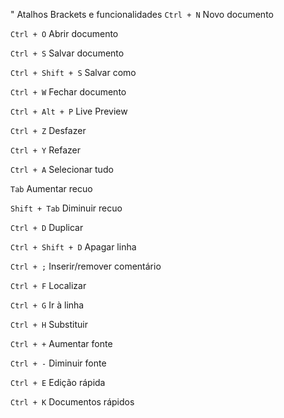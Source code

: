 " Atalhos Brackets e funcionalidades
`Ctrl + N`	Novo documento

`Ctrl + O`	Abrir documento

`Ctrl + S`	Salvar documento

`Ctrl + Shift + S`	Salvar como

`Ctrl + W`	Fechar documento

`Ctrl + Alt + P`	Live Preview

`Ctrl + Z`	Desfazer

`Ctrl + Y`	Refazer

`Ctrl + A`	Selecionar tudo

`Tab`	Aumentar recuo

`Shift + Tab`	Diminuir recuo

`Ctrl + D`	Duplicar

`Ctrl + Shift + D`	Apagar linha

`Ctrl + ;`	Inserir/remover comentário

`Ctrl + F`	Localizar

`Ctrl + G`	Ir à linha

`Ctrl + H`	Substituir

`Ctrl + +`	Aumentar fonte

`Ctrl + -`	Diminuir fonte

`Ctrl + E`	Edição rápida

`Ctrl + K`	Documentos rápidos
